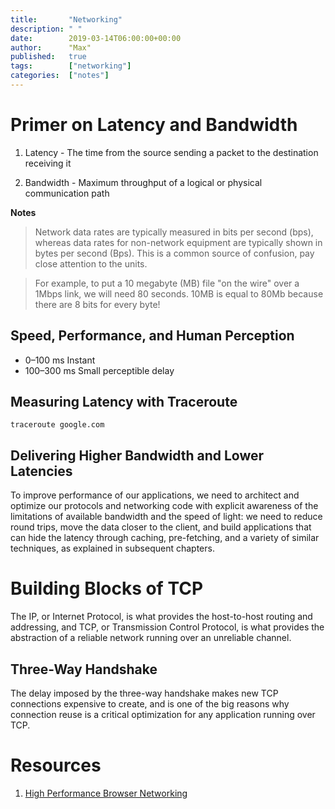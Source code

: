 ```yaml
---
title:       "Networking"
description: " "
date:        2019-03-14T06:00:00+00:00
author:      "Max"
published:   true
tags:        ["networking"]
categories:  ["notes"]
---
```


# Primer on Latency and Bandwidth

1. Latency - The time from the source sending a packet to the destination receiving it

2. Bandwidth - Maximum throughput of a logical or physical communication path

**Notes**

> Network data rates are typically measured in bits per second (bps), whereas data rates for non-network equipment are typically shown in bytes per second (Bps). This is a common source of confusion, pay close attention to the units.

> For example, to put a 10 megabyte (MB) file "on the wire" over a 1Mbps link, we will need 80 seconds. 10MB is equal to 80Mb because there are 8 bits for every byte!

## Speed, Performance, and Human Perception

- 0–100 ms	  Instant
- 100–300 ms	Small perceptible delay

## Measuring Latency with Traceroute

```
traceroute google.com
```

## Delivering Higher Bandwidth and Lower Latencies

To improve performance of our applications, we need to architect and optimize our protocols and networking code with explicit awareness of the limitations of available bandwidth and the speed of light: we need to reduce round trips, move the data closer to the client, and build applications that can hide the latency through caching, pre-fetching, and a variety of similar techniques, as explained in subsequent chapters.










# Building Blocks of TCP

The IP, or Internet Protocol, is what provides the host-to-host routing and addressing, and TCP, or Transmission Control Protocol, is what provides the abstraction of a reliable network running over an unreliable channel.

## Three-Way Handshake

The delay imposed by the three-way handshake makes new TCP connections expensive to create, and is one of the big reasons why connection reuse is a critical optimization for any application running over TCP.









# Resources

1. [High Performance Browser Networking](https://hpbn.co/)
